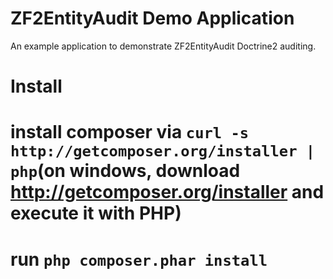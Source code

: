 ZF2EntityAudit Demo Application
===============================
An example application to demonstrate ZF2EntityAudit Doctrine2 auditing.

Install
=======
# install composer via ``` curl -s http://getcomposer.org/installer | php ```(on windows, download http://getcomposer.org/installer and execute it with PHP)
# run ``` php composer.phar install ```
